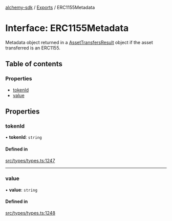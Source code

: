 [alchemy-sdk](../README.md) / [Exports](../modules.md) / ERC1155Metadata

# Interface: ERC1155Metadata

Metadata object returned in a [AssetTransfersResult](AssetTransfersResult.md) object if the asset
transferred is an ERC1155.

## Table of contents

### Properties

- [tokenId](ERC1155Metadata.md#tokenid)
- [value](ERC1155Metadata.md#value)

## Properties

### tokenId

• **tokenId**: `string`

#### Defined in

[src/types/types.ts:1247](https://github.com/alchemyplatform/alchemy-sdk-js/blob/0c05b32/src/types/types.ts#L1247)

___

### value

• **value**: `string`

#### Defined in

[src/types/types.ts:1248](https://github.com/alchemyplatform/alchemy-sdk-js/blob/0c05b32/src/types/types.ts#L1248)
